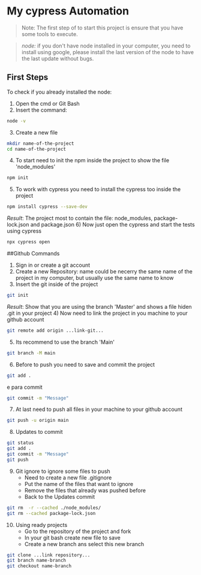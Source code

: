 # My cypress Automation

> Note:
> The first step of to start this project is ensure that you have some tools to execute.

> *node:* if you don't have node installed in your computer, you need to install using google, please install the last version of the node to have the last update without bugs.

## First Steps
To check if you already installed the node:
1) Open the cmd or Git Bash
2) Insert the command: 
```bash
node -v
```
3) Create a new file 
```bash
mkdir name-of-the-project
cd name-of-the-project
```
4) To start need to init the npm inside the project to show the file 'node_modules'
```bash
npm init
```
5) To work with cypress you need to install the cypress too inside the project
```bash
npm install cypress --save-dev
```
*Result*: The project most to contain the file: node_modules, package-lock.json and package.json
6) Now just open the cypress and start the tests using cypress
```bash
npx cypress open
```

##Github Commands

1) Sign in or create a git account 
2) Create a new Repository: name could be necerry the same name of the project in my computer, but usually use the same name to know
3) Insert the git inside of the project
```bash
git init
```
*Result*: Show that you are using the branch 'Master' and shows a file hiden .git in your project
4) Now need to link the project in you machine to your github account
```bash
git remote add origin ...link-git...
```
5) Its recommend to use the branch 'Main'
```bash
git branch -M main
```
6) Before to push you need to save and commit the project
```bash
git add .
```
e para commit
```bash
git commit -m "Message"
```
7) At last need to push all files in your machine to your github account
```bash
git push -u origin main
```
8) Updates to commit
```bash
git status
git add .
git commit -m "Message"
git push
```
9) Git ignore to ignore some files to push
    - Need to create a new file .gitignore
    - Put the name of the files that want to ignore 
    - Remove the files that already was pushed before
    - Back to the Updates commit
```bash
git rm  -r --cached ./node_modules/
git rm --cached package-lock.json
```
10) Using ready projects
    - Go to the repository of the project and fork
    - In your git bash create new file to save
    - Create a new branch ans select this new branch
```bash
git clone ...link repository...
git branch name-branch
git checkout name-branch
```

        
